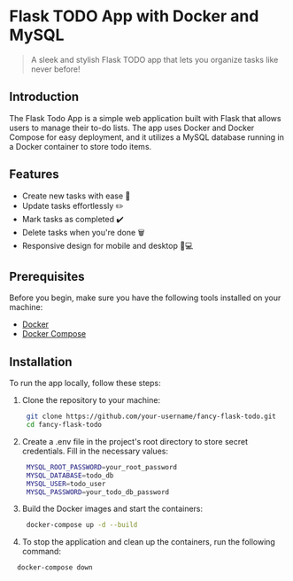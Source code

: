 
# Flask TODO App with Docker and MySQL

> A sleek and stylish Flask TODO app that lets you organize tasks like never before!

## Introduction

The Flask Todo App is a simple web application built with Flask that allows users to manage their to-do lists. The app uses Docker and Docker Compose for easy deployment, and it utilizes a MySQL database running in a Docker container to store todo items.

## Features

- Create new tasks with ease 📝
- Update tasks effortlessly ✏️
- Mark tasks as completed ✔️
- Delete tasks when you're done 🗑️
- Responsive design for mobile and desktop 📱💻

## Prerequisites

Before you begin, make sure you have the following tools installed on your machine:

- [Docker](https://www.docker.com/get-started)
- [Docker Compose](https://docs.docker.com/compose/install/)

## Installation

To run the app locally, follow these steps:

1. Clone the repository to your machine:
   ```bash
    git clone https://github.com/your-username/fancy-flask-todo.git
    cd fancy-flask-todo

2. Create a .env file in the project's root directory to store secret credentials. Fill in the necessary values:
   ```bash
    MYSQL_ROOT_PASSWORD=your_root_password
    MYSQL_DATABASE=todo_db
    MYSQL_USER=todo_user
    MYSQL_PASSWORD=your_todo_db_password
3. Build the Docker images and start the containers:
   ```bash
    docker-compose up -d --build
4. To stop the application and clean up the containers, run the following command:
  ```bash
    docker-compose down
